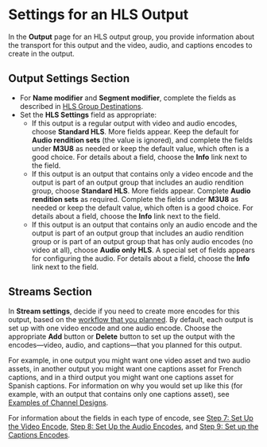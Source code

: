 # Settings for an HLS Output<a name="output-settings-hls"></a>

In the **Output** page for an HLS output group, you provide information about the transport for this output and the video, audio, and captions encodes to create in the output\.

## Output Settings Section<a name="hls-output-section"></a>
+ For **Name modifier** and **Segment modifier**, complete the fields as described in [HLS Group Destinations](hls-group-fields.md#hls-destinations)\.
+ Set the **HLS Settings** field as appropriate:
  + If this output is a regular output with video and audio encodes, choose **Standard HLS**\. More fields appear\. Keep the default for **Audio rendition sets** \(the value is ignored\), and complete the fields under **M3U8** as needed or keep the default value, which often is a good choice\. For details about a field, choose the **Info** link next to the field\.
  + If this output is an output that contains only a video encode and the output is part of an output group that includes an audio rendition group, choose **Standard HLS**\. More fields appear\. Complete **Audio rendition sets** as required\. Complete the fields under **M3U8** as needed or keep the default value, which often is a good choice\. For details about a field, choose the **Info** link next to the field\.
  + If this output is an output that contains only an audio encode and the output is part of an output group that includes an audio rendition group or is part of an output group that has only audio encodes \(no video at all\), choose **Audio only HLS**\. A special set of fields appears for configuring the audio\. For details about a field, choose the **Info** link next to the field\.

## Streams Section<a name="hls-streams-section"></a>

In **Stream settings**, decide if you need to create more encodes for this output, based on the [workflow that you planned](planning-the-channel.md)\. By default, each output is set up with one video encode and one audio encode\. Choose the appropriate **Add** button or **Delete** button to set up the output with the encodes—video, audio, and captions—that you planned for this output\.

For example, in one output you might want one video asset and two audio assets, in another output you might want one captions asset for French captions, and in a third output you might want one captions asset for Spanish captions\. For information on why you would set up like this \(for example, with an output that contains only one captions asset\), see [Examples of Channel Designs](examples-channel-design.md)\.

For information about the fields in each type of encode, see [Step 7: Set Up the Video Encode](creating-a-channel-step6.md), [Step 8: Set Up the Audio Encodes](creating-a-channel-step7.md), and [Step 9: Set up the Captions Encodes](creating-a-channel-step8.md)\. 
